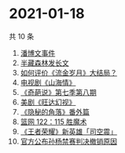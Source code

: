# 2021-01-18

共 10 条

<!-- BEGIN -->
<!-- 最后更新时间 Mon Jan 18 2021 04:24:36 GMT+0800 (CST) -->
1. [潘博文事件](https://www.zhihu.com/search?q=潘博文事件)
1. [半藏森林发长文](https://www.zhihu.com/search?q=半藏森林)
1. [如何评价《流金岁月》大结局？](https://www.zhihu.com/search?q=流金岁月)
1. [电视剧《山海情》](https://www.zhihu.com/search?q=山海情)
1. [《奇葩说》第七季第八期](https://www.zhihu.com/search?q=奇葩说)
1. [美剧《旺达幻视》](https://www.zhihu.com/search?q=旺达幻视)
1. [《隐秘的角落》番外篇](https://www.zhihu.com/search?q=隐秘的角落)
1. [篮网 122：115 胜魔术](https://www.zhihu.com/search?q=哈登)
1. [《王者荣耀》新英雄「司空震」](https://www.zhihu.com/search?q=司空震)
1. [官方公布孙杨禁赛判决撤销原因](https://www.zhihu.com/search?q=孙杨)
<!-- END -->
